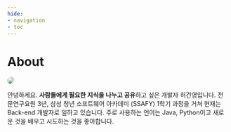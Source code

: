 ```yaml
---
hide:
- navigation
- toc
---
```


# About

<style>
article.md-content__inner { text-align: center; margin: 0 auto 5rem; max-width: 55rem; padding: 0 1rem; }
</style>

<img style="border-radius: 100%; max-height: 15rem;" src="https://github.com/gyheo.png">

안녕하세요. **사람들에게 필요한 지식을 나누고 공유**하고 싶은 개발자 허건영입니다.
전문연구요원 3년, 삼성 청년 소프트웨어 아카데미 (SSAFY) 1학기 과정을 거쳐 현재는 Back-end 개발자로 일하고 있습니다.
주로 사용하는 언어는 Java, Python이고 새로운 것을 배우고 시도하는 것을 좋아합니다.
